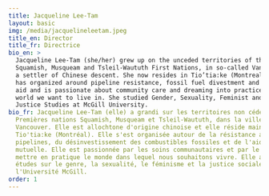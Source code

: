 ```yaml
---
title: Jacqueline Lee-Tam
layout: basic
img: /media/jacquelineleetam.jpeg
title_en: Director
title_fr: Directrice
bio_en: >
  Jacqueline Lee-Tam (she/her) grew up on the unceded territories of the
  Squamish, Musqueam and Tsleil-Waututh First Nations, in so-called Vancouver as
  a settler of Chinese descent. She now resides in Tio’tia:ke (Montreal). She
  has organized around pipeline resistance, fossil fuel divestment and mutual
  aid and is passionate about community care and dreaming into practice the
  world we want to live in. She studied Gender, Sexuality, Feminist and Social
  Justice Studies at McGill University.
bio_fr: Jacqueline Lee-Tam (elle) a grandi sur les territoires non cédés des
  Premières nations Squamish, Musqueam et Tsleil-Waututh, dans la ville dite de
  Vancouver. Elle est allochtone d'origine chinoise et elle réside maintenant à
  Tio'tia:ke (Montréal). Elle s'est organisée autour de la résistance aux
  pipelines, du désinvestissement des combustibles fossiles et de l'aide
  mutuelle. Elle est passionnée par les soins communautaires et par le rêve de
  mettre en pratique le monde dans lequel nous souhaitons vivre. Elle a fait des
  études sur le genre, la sexualité, le féminisme et la justice sociale à
  l'Université McGill.
order: 1
---
```

